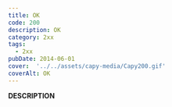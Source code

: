 ```yaml
---
title: OK
code: 200
description: OK
category: 2xx
tags:
  - 2xx
pubDate: 2014-06-01
cover:  '../../assets/capy-media/Capy200.gif'
coverAlt: OK
---
```


__DESCRIPTION__